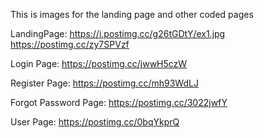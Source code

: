 This is images for the landing page and other coded pages

LandingPage:
https://i.postimg.cc/g26tGDtY/ex1.jpg
https://postimg.cc/zy7SPVzf

Login Page:
https://postimg.cc/jwwH5czW

Register Page:
https://postimg.cc/mh93WdLJ

Forgot Password Page:
https://postimg.cc/3022jwfY

User Page:
https://postimg.cc/0bqYkprQ
